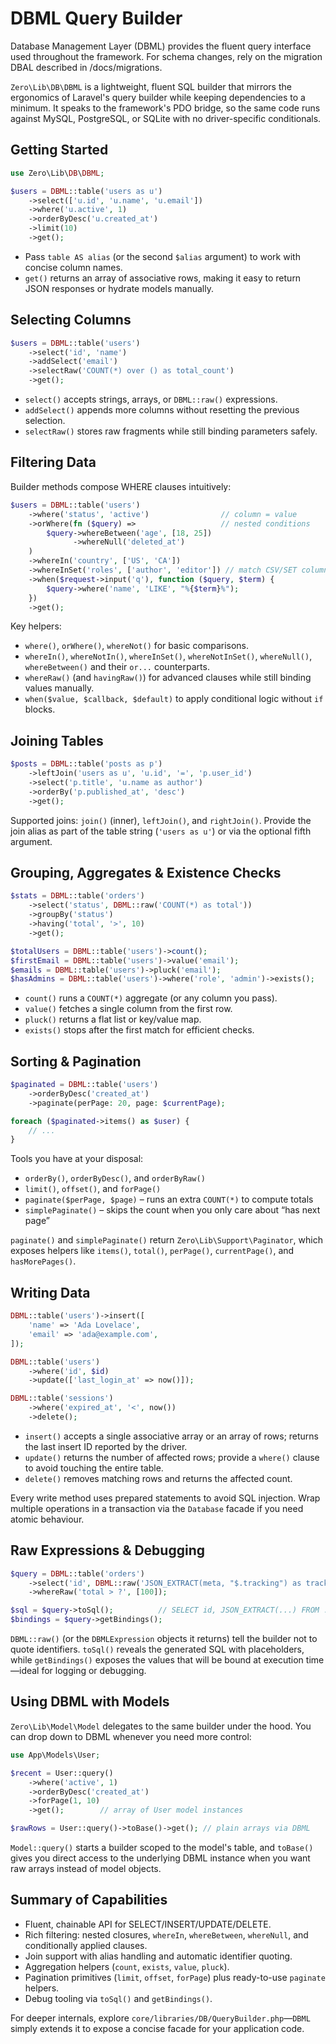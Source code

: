 # DBML Query Builder

Database Management Layer (DBML) provides the fluent query interface used throughout the framework. For schema changes, rely on the migration DBAL described in /docs/migrations.

`Zero\Lib\DB\DBML` is a lightweight, fluent SQL builder that mirrors the ergonomics of Laravel's query builder while keeping dependencies to a minimum. It speaks to the framework's PDO bridge, so the same code runs against MySQL, PostgreSQL, or SQLite with no driver-specific conditionals.

## Getting Started

```php
use Zero\Lib\DB\DBML;

$users = DBML::table('users as u')
    ->select(['u.id', 'u.name', 'u.email'])
    ->where('u.active', 1)
    ->orderByDesc('u.created_at')
    ->limit(10)
    ->get();
```

- Pass `table AS alias` (or the second `$alias` argument) to work with concise column names.
- `get()` returns an array of associative rows, making it easy to return JSON responses or hydrate models manually.

## Selecting Columns

```php
$users = DBML::table('users')
    ->select('id', 'name')
    ->addSelect('email')
    ->selectRaw('COUNT(*) over () as total_count')
    ->get();
```

- `select()` accepts strings, arrays, or `DBML::raw()` expressions.
- `addSelect()` appends more columns without resetting the previous selection.
- `selectRaw()` stores raw fragments while still binding parameters safely.

## Filtering Data

Builder methods compose WHERE clauses intuitively:

```php
$users = DBML::table('users')
    ->where('status', 'active')                // column = value
    ->orWhere(fn ($query) =>                   // nested conditions
        $query->whereBetween('age', [18, 25])
              ->whereNull('deleted_at')
    )
    ->whereIn('country', ['US', 'CA'])
    ->whereInSet('roles', ['author', 'editor']) // match CSV/SET columns using FIND_IN_SET
    ->when($request->input('q'), function ($query, $term) {
        $query->where('name', 'LIKE', "%{$term}%");
    })
    ->get();
```

Key helpers:

- `where()`, `orWhere()`, `whereNot()` for basic comparisons.
- `whereIn()`, `whereNotIn()`, `whereInSet()`, `whereNotInSet()`, `whereNull()`, `whereBetween()` and their `or...` counterparts.
- `whereRaw()` (and `havingRaw()`) for advanced clauses while still binding values manually.
- `when($value, $callback, $default)` to apply conditional logic without `if` blocks.

## Joining Tables

```php
$posts = DBML::table('posts as p')
    ->leftJoin('users as u', 'u.id', '=', 'p.user_id')
    ->select('p.title', 'u.name as author')
    ->orderBy('p.published_at', 'desc')
    ->get();
```

Supported joins: `join()` (inner), `leftJoin()`, and `rightJoin()`. Provide the join alias as part of the table string (`'users as u'`) or via the optional fifth argument.

## Grouping, Aggregates & Existence Checks

```php
$stats = DBML::table('orders')
    ->select('status', DBML::raw('COUNT(*) as total'))
    ->groupBy('status')
    ->having('total', '>', 10)
    ->get();

$totalUsers = DBML::table('users')->count();
$firstEmail = DBML::table('users')->value('email');
$emails = DBML::table('users')->pluck('email');
$hasAdmins = DBML::table('users')->where('role', 'admin')->exists();
```

- `count()` runs a `COUNT(*)` aggregate (or any column you pass).
- `value()` fetches a single column from the first row.
- `pluck()` returns a flat list or key/value map.
- `exists()` stops after the first match for efficient checks.

## Sorting & Pagination

```php
$paginated = DBML::table('users')
    ->orderByDesc('created_at')
    ->paginate(perPage: 20, page: $currentPage);

foreach ($paginated->items() as $user) {
    // ...
}
```

Tools you have at your disposal:

- `orderBy()`, `orderByDesc()`, and `orderByRaw()`
- `limit()`, `offset()`, and `forPage()`
- `paginate($perPage, $page)` – runs an extra `COUNT(*)` to compute totals
- `simplePaginate()` – skips the count when you only care about “has next page”

`paginate()` and `simplePaginate()` return `Zero\Lib\Support\Paginator`, which exposes helpers like `items()`, `total()`, `perPage()`, `currentPage()`, and `hasMorePages()`.

## Writing Data

```php
DBML::table('users')->insert([
    'name' => 'Ada Lovelace',
    'email' => 'ada@example.com',
]);

DBML::table('users')
    ->where('id', $id)
    ->update(['last_login_at' => now()]);

DBML::table('sessions')
    ->where('expired_at', '<', now())
    ->delete();
```

- `insert()` accepts a single associative array or an array of rows; returns the last insert ID reported by the driver.
- `update()` returns the number of affected rows; provide a `where()` clause to avoid touching the entire table.
- `delete()` removes matching rows and returns the affected count.

Every write method uses prepared statements to avoid SQL injection. Wrap multiple operations in a transaction via the `Database` facade if you need atomic behaviour.

## Raw Expressions & Debugging

```php
$query = DBML::table('orders')
    ->select('id', DBML::raw('JSON_EXTRACT(meta, "$.tracking") as tracking'))
    ->whereRaw('total > ?', [100]);

$sql = $query->toSql();          // SELECT id, JSON_EXTRACT(...) FROM ...
$bindings = $query->getBindings();
```

`DBML::raw()` (or the `DBMLExpression` objects it returns) tell the builder not to quote identifiers. `toSql()` reveals the generated SQL with placeholders, while `getBindings()` exposes the values that will be bound at execution time—ideal for logging or debugging.

## Using DBML with Models

`Zero\Lib\Model\Model` delegates to the same builder under the hood. You can drop down to DBML whenever you need more control:

```php
use App\Models\User;

$recent = User::query()
    ->where('active', 1)
    ->orderByDesc('created_at')
    ->forPage(1, 10)
    ->get();        // array of User model instances

$rawRows = User::query()->toBase()->get(); // plain arrays via DBML
```

`Model::query()` starts a builder scoped to the model's table, and `toBase()` gives you direct access to the underlying DBML instance when you want raw arrays instead of model objects.

## Summary of Capabilities

- Fluent, chainable API for SELECT/INSERT/UPDATE/DELETE.
- Rich filtering: nested closures, `whereIn`, `whereBetween`, `whereNull`, and conditionally applied clauses.
- Join support with alias handling and automatic identifier quoting.
- Aggregation helpers (`count`, `exists`, `value`, `pluck`).
- Pagination primitives (`limit`, `offset`, `forPage`) plus ready-to-use `paginate` helpers.
- Debug tooling via `toSql()` and `getBindings()`.

For deeper internals, explore `core/libraries/DB/QueryBuilder.php`—`DBML` simply extends it to expose a concise facade for your application code.
